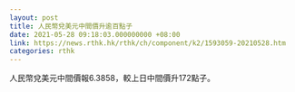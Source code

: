 ```yaml
---
layout: post
title: 人民幣兌美元中間價升逾百點子
date: 2021-05-28 09:18:03.000000000 +08:00
link: https://news.rthk.hk/rthk/ch/component/k2/1593059-20210528.htm
categories: rthk
---
```


人民幣兌美元中間價報6.3858，較上日中間價升172點子。
